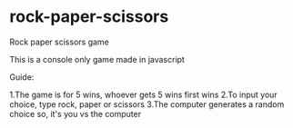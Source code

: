# rock-paper-scissors

Rock paper scissors game

This is a console only game made in javascript

Guide:  

1.The game is for 5 wins, whoever gets 5 wins first wins 
2.To input your choice, type rock, paper or scissors 
3.The computer generates a random choice so, it's you vs the computer 